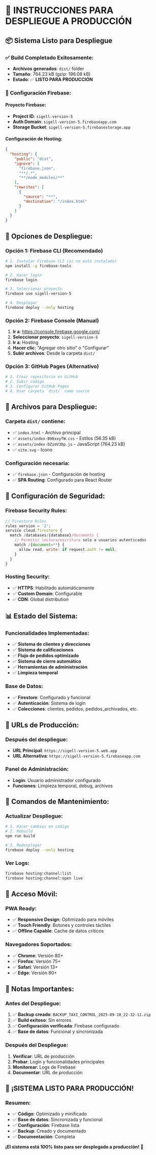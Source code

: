 # 🚀 INSTRUCCIONES PARA DESPLIEGUE A PRODUCCIÓN

## 📦 **Sistema Listo para Despliegue**

### ✅ **Build Completado Exitosamente:**
- **Archivos generados**: `dist/` folder
- **Tamaño**: 764.23 kB (gzip: 196.08 kB)
- **Estado**: ✅ **LISTO PARA PRODUCCIÓN**

### 🔧 **Configuración Firebase:**

#### **Proyecto Firebase:**
- **Project ID**: `sigell-version-5`
- **Auth Domain**: `sigell-version-5.firebaseapp.com`
- **Storage Bucket**: `sigell-version-5.firebasestorage.app`

#### **Configuración de Hosting:**
```json
{
  "hosting": {
    "public": "dist",
    "ignore": [
      "firebase.json",
      "**/.*",
      "**/node_modules/**"
    ],
    "rewrites": [
      {
        "source": "**",
        "destination": "/index.html"
      }
    ]
  }
}
```

## 🚀 **Opciones de Despliegue:**

### **Opción 1: Firebase CLI (Recomendado)**
```bash
# 1. Instalar Firebase CLI (si no está instalado)
npm install -g firebase-tools

# 2. Hacer login
firebase login

# 3. Seleccionar proyecto
firebase use sigell-version-5

# 4. Desplegar
firebase deploy --only hosting
```

### **Opción 2: Firebase Console (Manual)**
1. **Ir a**: https://console.firebase.google.com/
2. **Seleccionar proyecto**: `sigell-version-5`
3. **Ir a**: Hosting
4. **Hacer clic**: "Agregar otro sitio" o "Configurar"
5. **Subir archivos**: Desde la carpeta `dist/`

### **Opción 3: GitHub Pages (Alternativo)**
```bash
# 1. Crear repositorio en GitHub
# 2. Subir código
# 3. Configurar GitHub Pages
# 4. Usar carpeta `dist/` como source
```

## 📁 **Archivos para Despliegue:**

### **Carpeta `dist/` contiene:**
- ✅ `index.html` - Archivo principal
- ✅ `assets/index-B96xxyfW.css` - Estilos (56.35 kB)
- ✅ `assets/index-DZzmV3Dp.js` - JavaScript (764.23 kB)
- ✅ `vite.svg` - Icono

### **Configuración necesaria:**
- ✅ `firebase.json` - Configuración de hosting
- ✅ **SPA Routing**: Configurado para React Router

## 🔐 **Configuración de Seguridad:**

### **Firebase Security Rules:**
```javascript
// Firestore Rules
rules_version = '2';
service cloud.firestore {
  match /databases/{database}/documents {
    // Permitir lectura/escritura solo a usuarios autenticados
    match /{document=**} {
      allow read, write: if request.auth != null;
    }
  }
}
```

### **Hosting Security:**
- ✅ **HTTPS**: Habilitado automáticamente
- ✅ **Custom Domain**: Configurable
- ✅ **CDN**: Global distribution

## 📊 **Estado del Sistema:**

### **Funcionalidades Implementadas:**
- ✅ **Sistema de clientes y direcciones**
- ✅ **Sistema de calificaciones**
- ✅ **Flujo de pedidos optimizado**
- ✅ **Sistema de cierre automático**
- ✅ **Herramientas de administración**
- ✅ **Limpieza temporal**

### **Base de Datos:**
- ✅ **Firestore**: Configurado y funcional
- ✅ **Autenticación**: Sistema de login
- ✅ **Colecciones**: clientes, pedidos, pedidos_archivados, etc.

## 🎯 **URLs de Producción:**

### **Después del despliegue:**
- **URL Principal**: `https://sigell-version-5.web.app`
- **URL Alternativa**: `https://sigell-version-5.firebaseapp.com`

### **Panel de Administración:**
- **Login**: Usuario administrador configurado
- **Funciones**: Limpieza temporal, debug, archivos

## 🔧 **Comandos de Mantenimiento:**

### **Actualizar Despliegue:**
```bash
# 1. Hacer cambios en código
# 2. Rebuild
npm run build

# 3. Redesplegar
firebase deploy --only hosting
```

### **Ver Logs:**
```bash
firebase hosting:channel:list
firebase hosting:channel:open live
```

## 📱 **Acceso Móvil:**

### **PWA Ready:**
- ✅ **Responsive Design**: Optimizado para móviles
- ✅ **Touch Friendly**: Botones y controles táctiles
- ✅ **Offline Capable**: Cache de datos críticos

### **Navegadores Soportados:**
- ✅ **Chrome**: Versión 80+
- ✅ **Firefox**: Versión 75+
- ✅ **Safari**: Versión 13+
- ✅ **Edge**: Versión 80+

## 🚨 **Notas Importantes:**

### **Antes del Despliegue:**
1. ✅ **Backup creado**: `BACKUP_TAXI_CONTROL_2025-09-10_22-32-11.zip`
2. ✅ **Build exitoso**: Sin errores
3. ✅ **Configuración verificada**: Firebase configurado
4. ✅ **Base de datos**: Funcional y sincronizada

### **Después del Despliegue:**
1. **Verificar**: URL de producción
2. **Probar**: Login y funcionalidades principales
3. **Monitorear**: Logs de Firebase
4. **Documentar**: URL de producción

## 🎉 **¡SISTEMA LISTO PARA PRODUCCIÓN!**

### **Resumen:**
- ✅ **Código**: Optimizado y minificado
- ✅ **Base de datos**: Sincronizada y funcional
- ✅ **Configuración**: Firebase lista
- ✅ **Backup**: Creado y documentado
- ✅ **Documentación**: Completa

**¡El sistema está 100% listo para ser desplegado a producción!** 🚀
